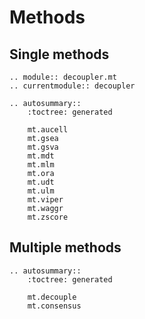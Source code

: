 # Methods

## Single methods

```{eval-rst}
.. module:: decoupler.mt
.. currentmodule:: decoupler

.. autosummary::
    :toctree: generated

    mt.aucell
    mt.gsea
    mt.gsva
    mt.mdt
    mt.mlm
    mt.ora
    mt.udt
    mt.ulm
    mt.viper
    mt.waggr
    mt.zscore
```

## Multiple methods

```{eval-rst}
.. autosummary::
    :toctree: generated

    mt.decouple
    mt.consensus
```